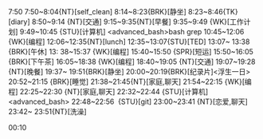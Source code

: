 7:50
7:50~8:04{NT}[self_clean]
8:14~8:23{BRK}[静坐]
8:23~8:46{TK}[diary]
8:50~9:14 {NT}[交通]
9:15~9:35{NT}[早餐]
9:35~9:49 {WK}[工作计划]
9:49~10:45 {STU}[计算机] <advanced_bash>bash grep
10:45~12:06 {WK}[编程] <WA>
12:06~12:35{NT}[lunch]
12:35~13:07{STU}[TED]<OTD>
13:07~ 13:38 {BRK}[午休]
13: 38~15:37 {WK}[编程]<WA>
15:40~15:50 {SPR}[短运]
15:50~16:05 {BRK}[下午茶]
16:05~18:38 {WK}[编程]<life-time-tracker>
18:40~19:05 {NT}[交通]
19:07~19:28 {NT}[晚餐]
19:37~ 19:51{BRK}[静坐]
20:00~20:19{BRK}[纪录片]<浮生一日>
20:52~21:15 {BRK}[睡觉]
21:38~21:45{NT}[家庭,聊天]
21:54~22:15 {WK}[编程]
22:25~22:30 {NT}[家庭,聊天]
22:32~22:44 {STU}[计算机]<advanced_bash>
22:48~22:56  {STU}[git]
23:00~23:41 {NT}[恋爱,聊天]
23:42~ 23:51{NT}[洗澡]

00:10
